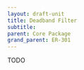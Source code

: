 ```yaml
---
layout: draft-unit
title: Deadband Filter
subtitle: 
parent: Core Package
grand_parent: ER-301
---
```


TODO
